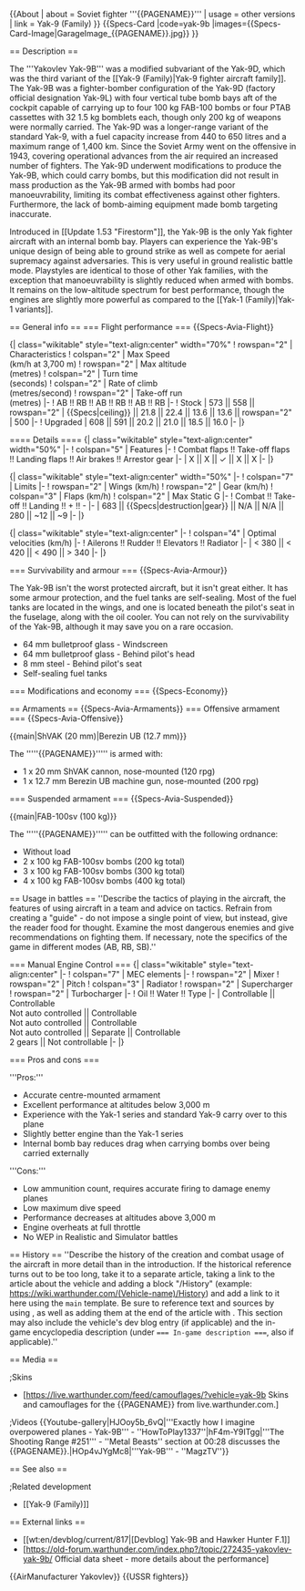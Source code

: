 {{About
| about = Soviet fighter '''{{PAGENAME}}'''
| usage = other versions
| link = Yak-9 (Family)
}}
{{Specs-Card
|code=yak-9b
|images={{Specs-Card-Image|GarageImage_{{PAGENAME}}.jpg}}
}}

== Description ==
<!-- ''In the description, the first part should be about the history of and the creation and combat usage of the aircraft, as well as its key features. In the second part, tell the reader about the aircraft in the game. Insert a screenshot of the vehicle, so that if the novice player does not remember the vehicle by name, he will immediately understand what kind of vehicle the article is talking about.'' -->
The '''Yakovlev Yak-9B''' was a modified subvariant of the Yak-9D, which was the third variant of the [[Yak-9 (Family)|Yak-9 fighter aircraft family]]. The Yak-9B was a fighter-bomber configuration of the Yak-9D (factory official designation Yak-9L) with four vertical tube bomb bays aft of the cockpit capable of carrying up to four 100 kg FAB-100 bombs or four PTAB cassettes with 32 1.5 kg bomblets each, though only 200 kg of weapons were normally carried. The Yak-9D was a longer-range variant of the standard Yak-9, with a fuel capacity increase from 440 to 650 litres and a maximum range of 1,400 km. Since the Soviet Army went on the offensive in 1943, covering operational advances from the air required an increased number of fighters. The Yak-9D underwent modifications to produce the Yak-9B, which could carry bombs, but this modification did not result in mass production as the Yak-9B armed with bombs had poor manoeuvrability, limiting its combat effectiveness against other fighters. Furthermore, the lack of bomb-aiming equipment made bomb targeting inaccurate.

Introduced in [[Update 1.53 "Firestorm"]], the Yak-9B is the only Yak fighter aircraft with an internal bomb bay. Players can experience the Yak-9B's unique design of being able to ground strike as well as compete for aerial supremacy against adversaries. This is very useful in ground realistic battle mode. Playstyles are identical to those of other Yak families, with the exception that manoeuvrability is slightly reduced when armed with bombs. It remains on the low-altitude spectrum for best performance, though the engines are slightly more powerful as compared to the [[Yak-1 (Family)|Yak-1 variants]].

== General info ==
=== Flight performance ===
{{Specs-Avia-Flight}}
<!-- ''Describe how the aircraft behaves in the air. Speed, manoeuvrability, acceleration and allowable loads - these are the most important characteristics of the vehicle.'' -->

{| class="wikitable" style="text-align:center" width="70%"
! rowspan="2" | Characteristics
! colspan="2" | Max Speed<br>(km/h at 3,700 m)
! rowspan="2" | Max altitude<br>(metres)
! colspan="2" | Turn time<br>(seconds)
! colspan="2" | Rate of climb<br>(metres/second)
! rowspan="2" | Take-off run<br>(metres)
|-
! AB !! RB !! AB !! RB !! AB !! RB
|-
! Stock
| 573 || 558 || rowspan="2" | {{Specs|ceiling}} || 21.8 || 22.4 || 13.6 || 13.6 || rowspan="2" | 500
|-
! Upgraded
| 608 || 591 || 20.2 || 21.0 || 18.5 || 16.0
|-
|}

==== Details ====
{| class="wikitable" style="text-align:center" width="50%"
|-
! colspan="5" | Features
|-
! Combat flaps !! Take-off flaps !! Landing flaps !! Air brakes !! Arrestor gear
|-
| X || X || ✓ || X || X     <!-- ✓ -->
|-
|}

{| class="wikitable" style="text-align:center" width="50%"
|-
! colspan="7" | Limits
|-
! rowspan="2" | Wings (km/h)
! rowspan="2" | Gear (km/h)
! colspan="3" | Flaps (km/h)
! colspan="2" | Max Static G
|-
! Combat !! Take-off !! Landing !! + !! -
|-
| 683 <!-- {{Specs|destruction|body}} --> || {{Specs|destruction|gear}} || N/A || N/A || 280 || ~12 || ~9
|-
|}

{| class="wikitable" style="text-align:center"
|-
! colspan="4" | Optimal velocities (km/h)
|-
! Ailerons !! Rudder !! Elevators !! Radiator
|-
| < 380 || < 420 || < 490 || > 340
|-
|}

=== Survivability and armour ===
{{Specs-Avia-Armour}}
<!-- ''Examine the survivability of the aircraft. Note how vulnerable the structure is and how secure the pilot is, whether the fuel tanks are armoured, etc. Describe the armour, if there is any, and also mention the vulnerability of other critical aircraft systems.'' -->

The Yak-9B isn't the worst protected aircraft, but it isn't great either. It has some armour protection, and the fuel tanks are self-sealing. Most of the fuel tanks are located in the wings, and one is located beneath the pilot's seat in the fuselage, along with the oil cooler. You can not rely on the survivability of the Yak-9B, although it may save you on a rare occasion.

* 64 mm bulletproof glass - Windscreen
* 64 mm bulletproof glass - Behind pilot's head
* 8 mm steel - Behind pilot's seat
* Self-sealing fuel tanks

=== Modifications and economy ===
{{Specs-Economy}}

== Armaments ==
{{Specs-Avia-Armaments}}
=== Offensive armament ===
{{Specs-Avia-Offensive}}
<!-- ''Describe the offensive armament of the aircraft, if any. Describe how effective the cannons and machine guns are in a battle, and also what belts or drums are better to use. If there is no offensive weaponry, delete this subsection.'' -->
{{main|ShVAK (20 mm)|Berezin UB (12.7 mm)}}

The '''''{{PAGENAME}}''''' is armed with:

* 1 x 20 mm ShVAK cannon, nose-mounted (120 rpg)
* 1 x 12.7 mm Berezin UB machine gun, nose-mounted (200 rpg)

=== Suspended armament ===
{{Specs-Avia-Suspended}}
<!-- ''Describe the aircraft's suspended armament: additional cannons under the wings, bombs, rockets and torpedoes. This section is especially important for bombers and attackers. If there is no suspended weaponry remove this subsection.'' -->
{{main|FAB-100sv (100 kg)}}

The '''''{{PAGENAME}}''''' can be outfitted with the following ordnance:

* Without load
* 2 x 100 kg FAB-100sv bombs (200 kg total)
* 3 x 100 kg FAB-100sv bombs (300 kg total)
* 4 x 100 kg FAB-100sv bombs (400 kg total)

== Usage in battles ==
''Describe the tactics of playing in the aircraft, the features of using aircraft in a team and advice on tactics. Refrain from creating a "guide" - do not impose a single point of view, but instead, give the reader food for thought. Examine the most dangerous enemies and give recommendations on fighting them. If necessary, note the specifics of the game in different modes (AB, RB, SB).''

=== Manual Engine Control ===
{| class="wikitable" style="text-align:center"
|-
! colspan="7" | MEC elements
|-
! rowspan="2" | Mixer
! rowspan="2" | Pitch
! colspan="3" | Radiator
! rowspan="2" | Supercharger
! rowspan="2" | Turbocharger
|-
! Oil !! Water !! Type
|-
| Controllable || Controllable<br>Not auto controlled || Controllable<br>Not auto controlled || Controllable<br>Not auto controlled || Separate || Controllable<br>2 gears || Not controllable
|-
|}

=== Pros and cons ===
<!-- ''Summarise and briefly evaluate the vehicle in terms of its characteristics and combat effectiveness. Mark its pros and cons in the bulleted list. Try not to use more than 6 points for each of the characteristics. Avoid using categorical definitions such as "bad", "good" and the like - use substitutions with softer forms such as "inadequate" and "effective".'' -->

'''Pros:'''

* Accurate centre-mounted armament
* Excellent performance at altitudes below 3,000 m
* Experience with the Yak-1 series and standard Yak-9 carry over to this plane
* Slightly better engine than the Yak-1 series
* Internal bomb bay reduces drag when carrying bombs over being carried externally

'''Cons:'''

* Low ammunition count, requires accurate firing to damage enemy planes
* Low maximum dive speed
* Performance decreases at altitudes above 3,000 m
* Engine overheats at full throttle
* No WEP in Realistic and Simulator battles

== History ==
''Describe the history of the creation and combat usage of the aircraft in more detail than in the introduction. If the historical reference turns out to be too long, take it to a separate article, taking a link to the article about the vehicle and adding a block "/History" (example: <nowiki>https://wiki.warthunder.com/(Vehicle-name)/History</nowiki>) and add a link to it here using the <code>main</code> template. Be sure to reference text and sources by using <code><nowiki><ref></ref></nowiki></code>, as well as adding them at the end of the article with <code><nowiki><references /></nowiki></code>. This section may also include the vehicle's dev blog entry (if applicable) and the in-game encyclopedia description (under <code><nowiki>=== In-game description ===</nowiki></code>, also if applicable).''

== Media ==
<!-- ''Excellent additions to the article would be video guides, screenshots from the game, and photos.'' -->

;Skins

* [https://live.warthunder.com/feed/camouflages/?vehicle=yak-9b Skins and camouflages for the {{PAGENAME}} from live.warthunder.com.]

;Videos
{{Youtube-gallery|HJOoy5b_6vQ|'''Exactly how I imagine overpowered planes - Yak-9B''' - ''HowToPlay1337''|hF4m-Y9ITgg|'''The Shooting Range #251''' - ''Metal Beasts'' section at 00:28 discusses the {{PAGENAME}}.|HOp4vJYgMc8|'''Yak-9B''' - ''MagzTV''}}

== See also ==
<!-- ''Links to the articles on the War Thunder Wiki that you think will be useful for the reader, for example:''
* ''reference to the series of the aircraft;''
* ''links to approximate analogues of other nations and research trees.'' -->

;Related development

* [[Yak-9 (Family)]]

== External links ==
<!-- ''Paste links to sources and external resources, such as:''
* ''topic on the official game forum;''
* ''other literature.'' -->

* [[wt:en/devblog/current/817|[Devblog] Yak-9B and Hawker Hunter F.1]]
* [https://old-forum.warthunder.com/index.php?/topic/272435-yakovlev-yak-9b/ Official data sheet - more details about the performance]

{{AirManufacturer Yakovlev}}
{{USSR fighters}}
